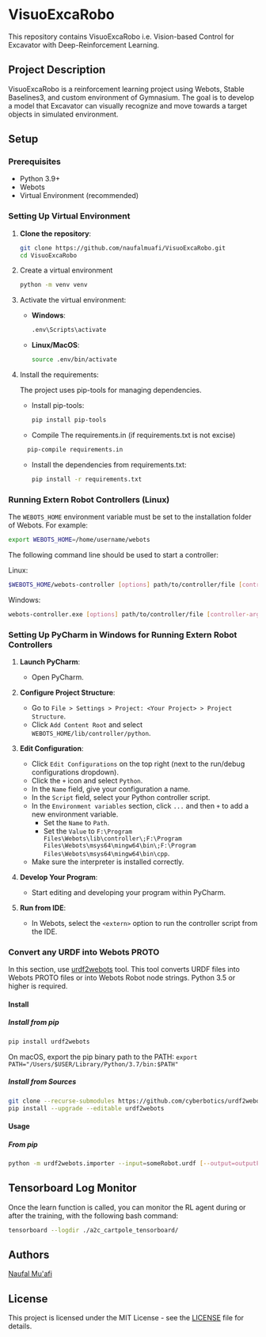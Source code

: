 # VisuoExcaRobo

This repository contains VisuoExcaRobo i.e. Vision-based Control for Excavator with Deep-Reinforcement Learning.

## Project Description

VisuoExcaRobo is a reinforcement learning project using Webots, Stable Baselines3, and custom environment of Gymnasium. The goal is to develop a model that Excavator can visually recognize and move towards a target objects in simulated environment.

## Setup

### Prerequisites

- Python 3.9+
- Webots
- Virtual Environment (recommended)

### Setting Up Virtual Environment

1. **Clone the repository**:

   ```bash
   git clone https://github.com/naufalmuafi/VisuoExcaRobo.git
   cd VisuoExcaRobo
   ```

2. Create a virtual environment

   ```bash
   python -m venv venv
   ```

3. Activate the virtual environment:

   - **Windows**:

     ```bash
     .env\Scripts\activate
     ```

   - **Linux/MacOS**:

     ```bash
     source .env/bin/activate
     ```

4. Install the requirements:

    The project uses pip-tools for managing dependencies.
    - Install pip-tools:

      ```bash
      pip install pip-tools
      ```

    - Compile The requirements.in (if requirements.txt is not excise)

    ```bash
      pip-compile requirements.in      
      ```

    - Install the dependencies from requirements.txt:

      ```bash
      pip install -r requirements.txt
      ```

### Running Extern Robot Controllers (Linux)

The `WEBOTS_HOME` environment variable must be set to the installation folder of Webots. For example:

```sh
export WEBOTS_HOME=/home/username/webots
```

The following command line should be used to start a controller:

Linux:

```sh
$WEBOTS_HOME/webots-controller [options] path/to/controller/file [controller-args]
```

Windows:

```sh
webots-controller.exe [options] path/to/controller/file [controller-args]
```

### Setting Up PyCharm in Windows for Running Extern Robot Controllers

1. **Launch PyCharm**:

   - Open PyCharm.

2. **Configure Project Structure**:

   - Go to `File > Settings > Project: <Your Project> > Project Structure`.
   - Click `Add Content Root` and select `WEBOTS_HOME/lib/controller/python`.

3. **Edit Configuration**:

   - Click `Edit Configurations` on the top right (next to the run/debug configurations dropdown).
   - Click the `+` icon and select `Python`.
   - In the `Name` field, give your configuration a name.
   - In the `Script` field, select your Python controller script.
   - In the `Environment variables` section, click `...` and then `+` to add a new environment variable.
     - Set the `Name` to `Path`.
     - Set the `Value` to `F:\Program Files\Webots\lib\controller\;F:\Program Files\Webots\msys64\mingw64\bin\;F:\Program Files\Webots\msys64\mingw64\bin\cpp`.
   - Make sure the interpreter is installed correctly.

4. **Develop Your Program**:

   - Start editing and developing your program within PyCharm.

5. **Run from IDE**:
    - In Webots, select the `<extern>` option to run the controller script from the IDE.

### Convert any URDF into Webots PROTO

In this section, use [urdf2webots](https://github.com/cyberbotics/urdf2webots) tool. This tool converts URDF files into Webots PROTO files or into Webots Robot node strings.
Python 3.5 or higher is required.

#### Install

##### Install from pip

```bash
pip install urdf2webots
```

On macOS, export the pip binary path to the PATH: `export PATH="/Users/$USER/Library/Python/3.7/bin:$PATH"`

##### Install from Sources

```bash
git clone --recurse-submodules https://github.com/cyberbotics/urdf2webots.git
pip install --upgrade --editable urdf2webots
```

#### Usage

##### From pip

```bash
python -m urdf2webots.importer --input=someRobot.urdf [--output=outputFile] [--normal] [--box-collision] [--tool-slot=linkName] [--help]
```

## Tensorboard Log Monitor

Once the learn function is called, you can monitor the RL agent during or after the training, with the following bash command:

```bash
tensorboard --logdir ./a2c_cartpole_tensorboard/
```

## Authors

[Naufal Mu'afi](nmuafi1@gmail.com)

## License

This project is licensed under the MIT License - see the [LICENSE](LICENSE) file for details.
